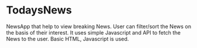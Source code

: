 # TodaysNews
NewsApp that help to view breaking News.
User can filter/sort the News on the basis of their interest.
It uses simple Javascript and API to fetch the News to the user.
Basic HTML, Javascript is used.
